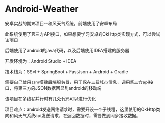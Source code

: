 # Android-Weather
安卓实战的期末项目--和风天气系统，前端使用了安卓布局

此系统使用了第三方API接口，如果想要学习安卓的OkHttp类实现方式，可以尝试该项目

后端使用了android的java代码，以及后端使用IDEA搭建的服务器

开发环境为：Android Studio + IDEA

技术栈为：SSM + SpringBoot + FastJson + Android + Gradle

需要自己使用ssm搭建后端服务器，用于保存三级城市信息，调用第三方api接口，将第三方的JSON数据回显到android的移动端

该项目在多线程并行时有几处代码可以进行优化

项目难点：android发送网络请求时，需要开设一个子线程，这里使用的OkHttp类向和风天气系统api发送请求，在返回数据时，需要做到同步接收数据。
